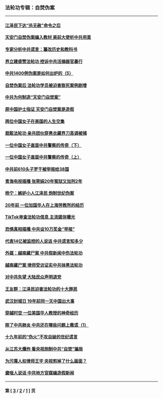 ### 法轮功专辑：自焚伪案
---
#### [江泽民下达“杀无赦”命令之后](../../pages/nf5562/n13878084.md?01310430) 
#### [天安门自焚伪案编入教材 美前大使析中共用意](../../pages/nf5562/n13791932.md?01310430) 
#### [专家分析中共谎言：纂改历史和教科书](../../pages/nf5562/n13781542.md?01310430) 
#### [界立建盛赞法轮功 控诉中共活摘器官暴行](../../pages/nf5562/n13781971.md?01310430) 
#### [中共1400例伪案是如何出炉的（5）](../../pages/nf5562/n13226831.md?01310430) 
#### [自焚伪案后 法轮功学员被迫害致死案例剧增](../../pages/nf5562/n13190600.md?01310430) 
#### [中共为何制造“天安门自焚案”](../../pages/nf5562/n13183270.md?01310430) 
#### [原中国护士指证 天安门自焚案是造假](../../pages/nf5562/n13172289.md?01310430) 
#### [两位中国女子在美国的人生交集](../../pages/nf5562/n13156138.md?01310430) 
#### [栽赃法轮功 亲共团伙穿黑衣藏界刀高调被捕](../../pages/nf5562/n13073780.md?01310430) 
#### [一位中国女子直面中共警察的传奇（下）](../../pages/nf5562/n12989706.md?01310430) 
#### [一位中国女子直面中共警察的传奇（上）](../../pages/nf5562/n12985072.md?01310430) 
#### [中共前610头子罗干被举报给38国](../../pages/nf5562/n12975419.md?01310430) 
#### [青海电视插播 张荣娟20年冤狱又加刑2年](../../pages/nf5562/n12738166.md?01310430) 
#### [杨宁：嫉妒小人江泽民 炮制世纪伪案](../../pages/nf5562/n12724108.md?01310430) 
#### [20年前 一位加国华人在上海劳教所的经历](../../pages/nf5562/n12707932.md?01310430) 
#### [TikTok审查法轮功信息 主流媒体曝光](../../pages/nf5562/n12362336.md?01310430) 
#### [恐惧真相插播 中共设10万奖金“举报”](../../pages/nf5562/n12306396.md?01310430) 
#### [代表14亿被监控的人说话 中共谎言知多少](../../pages/nf5562/n12297484.md?01310430) 
#### [外媒：越南藏尸案 中共假新闻中伤法轮功](../../pages/nf5562/n12264411.md?01310430) 
#### [越南藏尸案 律师受访证实中共抹黑法轮功](../../pages/nf5562/n12261878.md?01310430) 
#### [对中共失望 大陆民众声明退党](../../pages/nf5562/n12187315.md?01310430) 
#### [王友群：江泽民迫害法轮功的十大罪恶](../../pages/nf5562/n12169074.md?01310430) 
#### [武汉封城日 19年前同一天中国出大事](../../pages/nf5562/n12150901.md?01310430) 
#### [穿越时空  一位美国华人教授的神奇经历](../../pages/nf5562/n12097460.md?01310430) 
#### [除了中共肺炎 中共还在哪些问题上撒谎（1）](../../pages/nf5562/n11955770.md?01310430) 
#### [十九年前的“伪火”不攻自破的世纪谎言](../../pages/nf5562/n11813238.md?01310430) 
#### [从江苏大爆炸 看央视炮制中共“自焚”骗局](../../pages/nf5562/n11140275.md?01310430) 
#### [为污蔑人权律师王宇 央视剪掉了什么画面？](../../pages/nf5562/n11130142.md?01310430) 
#### [聋哑人说话 中共地方官媒编造假新闻](../../pages/nf5562/n11006067.md?01310430) 

---
#### 第 [ [3](./3.md?01310430) / [2](./2.md?01310430) / [1](./1.md?01310430) ] 页
